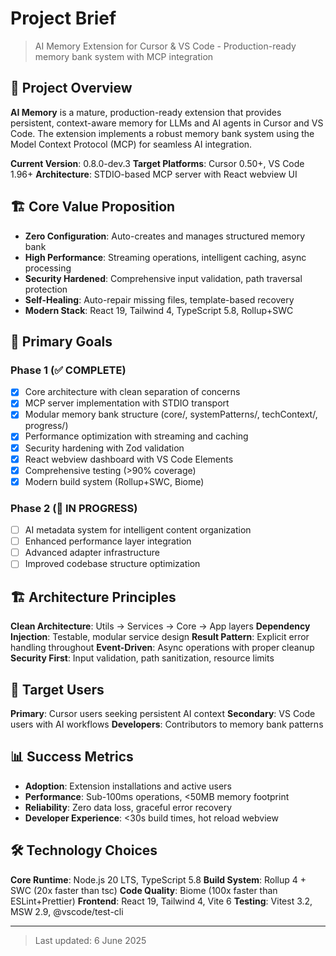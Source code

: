 # Project Brief

> AI Memory Extension for Cursor & VS Code - Production-ready memory bank system with MCP integration

## 🎯 Project Overview

**AI Memory** is a mature, production-ready extension that provides persistent, context-aware memory for LLMs and AI agents in Cursor and VS Code. The extension implements a robust memory bank system using the Model Context Protocol (MCP) for seamless AI integration.

**Current Version**: 0.8.0-dev.3
**Target Platforms**: Cursor 0.50+, VS Code 1.96+
**Architecture**: STDIO-based MCP server with React webview UI

## 🏗 Core Value Proposition

- **Zero Configuration**: Auto-creates and manages structured memory bank
- **High Performance**: Streaming operations, intelligent caching, async processing
- **Security Hardened**: Comprehensive input validation, path traversal protection
- **Self-Healing**: Auto-repair missing files, template-based recovery
- **Modern Stack**: React 19, Tailwind 4, TypeScript 5.8, Rollup+SWC

## 🎯 Primary Goals

### Phase 1 (✅ COMPLETE)

- [x] Core architecture with clean separation of concerns
- [x] MCP server implementation with STDIO transport
- [x] Modular memory bank structure (core/, systemPatterns/, techContext/, progress/)
- [x] Performance optimization with streaming and caching
- [x] Security hardening with Zod validation
- [x] React webview dashboard with VS Code Elements
- [x] Comprehensive testing (>90% coverage)
- [x] Modern build system (Rollup+SWC, Biome)

### Phase 2 (🔄 IN PROGRESS)

- [ ] AI metadata system for intelligent content organization
- [ ] Enhanced performance layer integration
- [ ] Advanced adapter infrastructure
- [ ] Improved codebase structure optimization

## 🏗 Architecture Principles

**Clean Architecture**: Utils → Services → Core → App layers
**Dependency Injection**: Testable, modular service design
**Result Pattern**: Explicit error handling throughout
**Event-Driven**: Async operations with proper cleanup
**Security First**: Input validation, path sanitization, resource limits

## 🎯 Target Users

**Primary**: Cursor users seeking persistent AI context
**Secondary**: VS Code users with AI workflows
**Developers**: Contributors to memory bank patterns

## 📊 Success Metrics

- **Adoption**: Extension installations and active users
- **Performance**: Sub-100ms operations, <50MB memory footprint
- **Reliability**: Zero data loss, graceful error recovery
- **Developer Experience**: <30s build times, hot reload webview

## 🛠 Technology Choices

**Core Runtime**: Node.js 20 LTS, TypeScript 5.8
**Build System**: Rollup 4 + SWC (20x faster than tsc)
**Code Quality**: Biome (100x faster than ESLint+Prettier)
**Frontend**: React 19, Tailwind 4, Vite 6
**Testing**: Vitest 3.2, MSW 2.9, @vscode/test-cli

---

> Last updated: 6 June 2025
